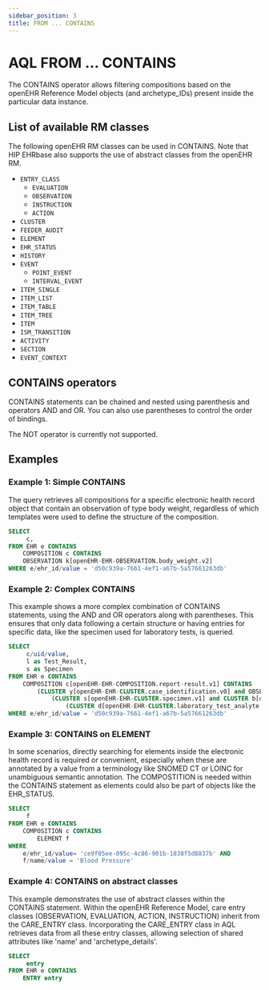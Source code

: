 ```yaml
---
sidebar_position: 3
title: FROM ... CONTAINS
---
```


# AQL FROM ... CONTAINS

The CONTAINS operator allows filtering compositions based on the openEHR Reference Model objects (and archetype_IDs) present inside the particular data instance.

## List of available RM classes

The following openEHR RM classes can be used in CONTAINS. Note that HIP EHRbase also supports the use of abstract classes from the openEHR RM.

- `ENTRY_CLASS`
  - `EVALUATION`
  - `OBSERVATION`
  - `INSTRUCTION`
  - `ACTION`
- `CLUSTER`
- `FEEDER_AUDIT`
- `ELEMENT`
- `EHR_STATUS`
- `HISTORY`
- `EVENT`
  - `POINT_EVENT`
  - `INTERVAL_EVENT`
- `ITEM_SINGLE`
- `ITEM_LIST`
- `ITEM_TABLE`
- `ITEM_TREE`
- `ITEM`
- `ISM_TRANSITION`
- `ACTIVITY`
- `SECTION`
- `EVENT_CONTEXT`

## CONTAINS operators

CONTAINS statements can be chained and nested using parenthesis and operators AND and OR. You can also use parentheses to control the order of bindings. 

The NOT operator is currently not supported.

## Examples

### Example 1: Simple CONTAINS

The query retrieves all compositions for a specific electronic health record object that contain an observation of type body weight, regardless of which templates were used to define the structure of the composition.

```sql
SELECT
     c,
FROM EHR e CONTAINS
    COMPOSITION c CONTAINS
    OBSERVATION k[openEHR-EHR-OBSERVATION.body_weight.v2]
WHERE e/ehr_id/value = 'd50c939a-7661-4ef1-a67b-5a57661263db'
```

### Example 2: Complex CONTAINS

This example shows a more complex combination of CONTAINS statements, using the AND and OR operators along with parentheses. This ensures that only data following a certain structure or having entries for specific data, like the specimen used for laboratory tests, is queried.

```sql
SELECT
     c/uid/value,
     l as Test_Result,
     s as Specimen
FROM EHR e CONTAINS
    COMPOSITION c[openEHR-EHR-COMPOSITION.report-result.v1] CONTAINS
        (CLUSTER y[openEHR-EHR-CLUSTER.case_identification.v0] and OBSERVATION l[openEHR-EHR-OBSERVATION.laboratory_test_result.v1] CONTAINS
            (CLUSTER s[openEHR-EHR-CLUSTER.specimen.v1] and CLUSTER b[openEHR-EHR-CLUSTER.laboratory_test_panel.v0] CONTAINS
                (CLUSTER d[openEHR-EHR-CLUSTER.laboratory_test_analyte.v1])))
WHERE e/ehr_id/value = 'd50c939a-7661-4ef1-a67b-5a57661263db'
```

### Example 3: CONTAINS on ELEMENT

In some scenarios, directly searching for elements inside the electronic health record is required or convenient, especially when these are annotated by a value from a terminology like SNOMED CT or LOINC for unambiguous semantic annotation. The COMPOSTITION is needed within the CONTAINS statement as elements could also be part of objects like the EHR_STATUS. 

```sql
SELECT
     f
FROM EHR e CONTAINS
    COMPOSITION c CONTAINS
        ELEMENT f
WHERE
    e/ehr_id/value= 'ce9f05ee-095c-4c86-901b-1838f5d8837b' AND
    f/name/value = 'Blood Pressure'
```


### Example 4: CONTAINS on abstract classes

This example demonstrates the use of abstract classes within the CONTAINS statement. Within the openEHR Reference Model, care entry classes (OBSERVATION, EVALUATION, ACTION, INSTRUCTION) inherit from the CARE_ENTRY class. Incorporating the CARE_ENTRY class in AQL retrieves data from all these entry classes, allowing selection of shared attributes like 'name' and 'archetype_details'.

```sql
SELECT
     entry
FROM EHR e CONTAINS
    ENTRY entry
```
